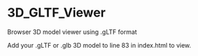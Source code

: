 # 3D_GLTF_Viewer

Browser 3D model viewer using .gLTF format

Add your .gLTF or .glb 3D model to line 83 in index.html to view.
